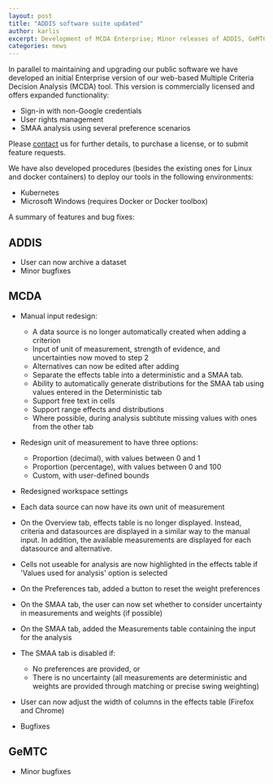 ```yaml
---
layout: post
title: "ADDIS software suite updated"
author: karlis
excerpt: Development of MCDA Enterprise; Minor releases of ADDIS, GeMTC, and MCDA; Deployment on Kubernetes cluster
categories: news
---
```


In parallel to maintaining and upgrading our public software we have developed an initial Enterprise version of our web-based Multiple Criteria Decision Analysis (MCDA) tool. This version is commercially licensed and offers expanded functionality:

- Sign-in with non-Google credentials
- User rights management
- SMAA analysis using several preference scenarios

Please [contact](http://drugis.org/contact) us for further details, to purchase a license, or to submit feature requests.

We have also developed procedures (besides the existing ones for Linux and docker containers) to deploy our tools in the following environments:

- Kubernetes
- Microsoft Windows (requires Docker or Docker toolbox)

A summary of features and bug fixes:

ADDIS
-----

- User can now archive a dataset
- Minor bugfixes

MCDA
----

- Manual input redesign:
  - A data source is no longer automatically created when adding a criterion
  - Input of unit of measurement, strength of evidence, and uncertainties now moved to step 2
  - Alternatives can now be edited after adding
  - Separate the effects table into a deterministic and a SMAA tab.
  - Ability to automatically generate distributions for the SMAA tab using values entered in the Deterministic tab
  - Support free text in cells
  - Support range effects and distributions
  - Where possible, during analysis subtitute missing values with ones from the other tab  
- Redesign unit of measurement to have three options:
  - Proportion (decimal), with values between 0 and 1
  - Proportion (percentage), with values between 0 and 100
  - Custom, with user-defined bounds
- Redesigned workspace settings
- Each data source can now have its own unit of measurement
- On the Overview tab, effects table is no longer displayed. Instead, criteria and datasources are displayed in a similar way to the manual input. In addition, the available measurements are displayed for each datasource and alternative.
- Cells not useable for analysis are now highlighted in the effects table if 'Values used for analysis' option is selected
- On the Preferences tab, added a button to reset the weight preferences
- On the SMAA tab, the user can now set whether to consider uncertainty in measurements and weights (if possible)
- On the SMAA tab, added the Measurements table containing the input for the analysis
- The SMAA tab is disabled if:
  - No preferences are provided, or
  - There is no uncertainty (all measurements are deterministic and weights are provided through matching or precise swing weighting)

- User can now adjust the width of columns in the effects table (Firefox and Chrome)
- Bugfixes

GeMTC
-----

- Minor bugfixes
